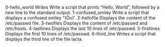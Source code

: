 0-hello_world Writes Write a script that prints “Hello, World”, followed by a new line to the standard output.
1-confused_smiley Write a script that displays a confused smiley "(Ôo)'.
2-hellofile Displays the content of the /etc/passwd file.
3-twofiles Displays the content of /etc/passwd and /etc/hosts.
4-lastlines Displays the last 10 lines of /etc/passwd.
5-firstlines Displays the first 10 lines of /etc/passwd.
6-third_line Writes a script that displays the third line of the file iacta.
